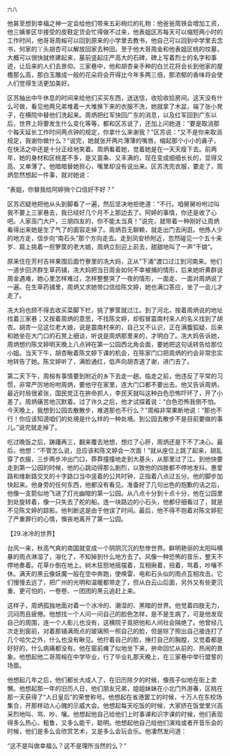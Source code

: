     六八 

   他甚至想到幸福之神一定会给他们带来五彩绚烂的礼物：他爸爸周铁会增加工资，他三姨爹区华接受的皮鞋定货会忙得做不过来，他表姐区苏每天可以缩短两小时的工作时间，他哥哥周榕可以回到原来的小学里去教书，他自己可以回到中学里去念书，何家的丫头胡杏可以解放回家去种田。至于他大哥周金和他表姐区桃的坟墓，大概可以很快就修建起来，墓前竖起庄严高大的石碑，碑上写着烈士的名字和事迹，让后来的人们去景仰。三家巷中，他和胡杏亲手种的白兰花将会长到他家的屋檐那么高，那白玉雕成一般的花朵将会开得比今年多两三倍，那浓郁的香味将会使人们觉得生活更加美好。

   区苏抽出中午休息的时间来给他们买买东西，送送信，收拾收拾房间。这天没有什么可做，看见他两兄弟堆着一大堆换下来的衣服不洗，她就拿了木盆，端了张小凳子，在横院中替他们洗起来。周炳把红军快回广东的消息，以及红军回到广东以后，世界上将要发生什么变化等等，都和区苏说了，还加上问她道：“要是取消那个每天延长工作时间两点钟的规定，你拿什么来谢我？”区苏说：“又不是你来取消规定，我谢你做什么？”说完，她就张开两片薄薄的嘴唇，缩起那个小小的鼻子，在快活之中还是十分正经地笑着。周炳看着她，觉着她是在一天天瘦下去。前两年，她的身材和区桃差不多，是又苗条、又丰满的，现在变成细细长长的，显得又高、又单薄了。他暗暗替她担心，嘴里却没有说出来。区苏洗完衣服，要走了，周炳忽然想起一件事，就对她说：

   “表姐，你替我给阿婷捎个口信好不好？”

   区苏迟疑地把他从头到脚看了一遍，然后坚决地拒绝道：“不行。咱舅舅吩咐过叫我不要上三家巷去，我已经好几个月不上那边去了。阿婷的事情，你还是收了心吧。人家高门大户，三朋四友的，你不能太当真！”说完，就带着一种刚好让周炳看得出来她是生了气了的面容走掉了。周炳百无聊赖，就走出门去闲逛。他拣人少的地方走，信步向“南石头”那个方向走去。走到凤安桥附近，忽然碰见一个五十来岁、肩上挑着一担箩筐的老大娘，周炳立刻迎上前去，甜甜地叫了一声“干娘”。

   原来住在芳村吉祥果围后面竹寮里的冼大妈，正从“下涌”渡口过江到河南来。他们一道步回济群生草药铺，冼大妈把当日周金如何不幸被捕的情形，后来她听黄群说周金遇难，她心里怎样难过，怎样整整哭了一夜的情形，一面走、一面对周炳说了一遍。在生草药铺里，周炳又求她带口信给陈文婷，她也满口答应，坐了一会儿才走了。

   冼大妈也顾不得去收买菜脚下栏，挑了箩筐就过江。到了河北，按着周炳说的地址找着三家巷；又按着周炳的意思，不找陈文婷，却假冒震南村来人的名义找到了胡杏。胡杏一见这位老大娘，说是震南村来的，自己又不认识，正在满腹狐疑，后来和她坐在大门口的石凳上细谈，听说是周炳那里来的，才明白了。冼大妈告诉她，周炳想约陈文婷明天晚上八点钟在第一公园西北角会面，要她把这句话转告给那位小姐。当天下午，胡杏瞅着陈文婷下课的机会，在陈家门口把周炳的约会非常忠实地转告了她。陈文婷听了，满脸通红，低声向胡杏道了谢，进门去了。

   第二天下午，周榕有事情要到附近的乡下去走一趟。临走之前，他违反了平常的习惯，非常严厉地吩咐周炳，要他守在家里，连大门口都不要出去。他又告诉周炳，最近时局很紧张，国民党正在拚命抓人，李民天就叫这种白色恐怖吓坏了，开了小差了。周炳痛苦地沉默着。过了许久之后，他才试探着说：“白色恐怖我倒不怕。今天晚上，我想到公园去散散步，难道那也不行么？”周榕非常果断地说：“那也不行！你应该知道咱们的处境是什么样的一种处境。到公园去散步不是目前要做的事儿。”说完就走掉了。

   吃过晚饭之后，踌躇再三，翻来覆去地想，想烂了心肝，周炳还是下不了决心。最后，他想：“不管怎么说，总应该和陈文婷会一次面！”就从座位上跳了起来，胡乱穿了衣服，三步两步冲出门口，莽莽撞撞地走到大基头，从那里过了江。到他快要走到第一公园的时候，他的心跳动得那么剧烈，以致他的四肢都不停地发抖。惠爱路和维新路交叉的十字路口当中竖着的公共时钟，正指着八点过五分。他的脚步加快起来。他身旁的任何东西，他都没有看见。准备好了几句出色的抱歉的话之后，他像一支箭似地飞进了灯光幽暗的第一公园。从八点十分到十点十分，他在公园里到处旋转着，像一只失去了舵的船。连一块路边的小石头，他都仔细看过了，就是不见陈文婷的踪影。他判断这是由于他误了时间。最后，他不得不抱着对陈文婷犯了严重罪行的心情，懊丧地离开了第一公园。

   【29.冰冷的世界】

   台风一来，秋高气爽的南国就变成一个阴阴沉沉的愁惨世界。鲜明艳丽的太阳叫横暴的雨点淋湿了，溶化了，不知掉到什么地方去了。风像一种恐怖的音乐，整天不停地奏着。花草仆倒在地上。树木狂怒地摇摆着，互相揪着，扭着，骂着，吵嚷不休。满天的黑云像妖魔一般在空中奔跑，使唤雷、电和石头似的雨点互相攻击。它们慢慢去远了，把广州的光明和温暖都带走了，但从白云山后面，另外又有些更沉重、更可怕的，一卷卷、一团团的黑云追赶上来。

   这样子，周炳孤独地面对着一个冰冷的、潮湿的、黑暗的世界。他觉着四肢无力，沉闷而且疲倦。他想找一个人问一问自己的脸色怎样，是不是生病了，可是他发现自己的周围，连一个人影儿也没有，这横院子竟把他和人间社会隔绝了。他曾经几次走到窗前，对着那铺满雨点的玻璃照一照自己的脸，但是除了照出自己接连打了几个哈欠之外，什么也没有瞅见。他拧着自己的脸，捶打自己的胸膛，又觉着都是好好的，什么病痛都没有。他在窗前瘫了似地坐下来，拚命回忆从前的、热闹的景象。他想起他二哥周榕在中学毕业，行了毕业礼那天晚上，在三家巷中举行盟誓的场面。

   他想起几年之后，他们都长大成人了，在旧历除夕的时候，像孩子似地在街上卖懒。他想起那一年的旧历人日，他们朋友兄弟，姐姐妹妹在小北门外游春，区桃在那一天获得了“人日皇后”的荣誉称号。他想起在省港罢工的时候，十万人在东校场集合，开那样动人心魄的示威大会。他想起每天吃饭的时候，大家挤在饭堂里兴高采烈地叫、骂、吵、嚷。他想起他自己给他们上时事课和识字课的时候，他们表现得多么热心，粗鲁，又多么能干，聪明。他想起他自己给他们演戏或者开音乐会的时候，他们是多么会欣赏艺术，又是多么会玩会乐。他凄然发问道：

   “这不是叫做幸福么？这不是理所当然的么？”

